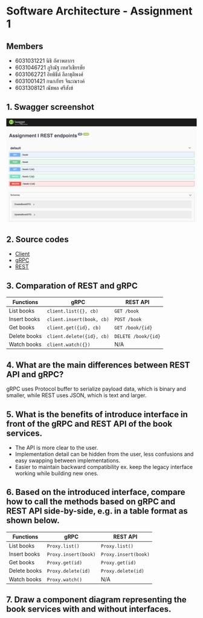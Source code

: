 # Software Architecture - Assignment 1

## Members

- 6031031221 นิธิ อัศวพลากร
- 6031046721 ภูริณัฐ เทศวิเชียรชัย
- 6031062721 อิทธิธีต์ ลีลาชุติพงศ์
- 6031001421 กนกภัทร จินะณรงค์
- 6031308121 ณัชพล ศรีสังข์ 

## 1. Swagger screenshot

![Swagger](./images/swagger.png)

## 2. Source codes

- [Client](https://github.com/2110521-2563-1-Software-Architecture/TODO-assignment-1/tree/master/rest-client)
- [gRPC](https://github.com/2110521-2563-1-Software-Architecture/TODO-assignment-1/tree/master/GRPC)
- [REST](https://github.com/2110521-2563-1-Software-Architecture/TODO-assignment-1/tree/master/rest-api)

## 3. Comparation of REST and gRPC

| Functions     | gRPC                      | REST API            |
| ------------- | ------------------------- | ------------------- |
| List books    | `client.list({}, cb)`     | `GET /book`         |
| Insert books  | `client.insert(book, cb)` | `POST /book`        |
| Get books     | `client.get({id}, cb)`    | `GET /book/{id}`    |
| Delete books  | `client.delete({id}, cb)` | `DELETE /book/{id}` |
| Watch books   | `client.watch({})`        | N/A                 |

## 4. What are the main differences between REST API and gRPC?

gRPC uses Protocol buffer to serialize payload data, which is binary and smaller, while REST uses JSON, which is text and larger.

## 5. What is the benefits of introduce interface in front of the gRPC and REST API of the book services.

- The API is more clear to the user.
- Implementation detail can be hidden from the user, less confusions and easy swapping between implementations.
- Easier to maintain backward compatibility ex. keep the legacy interface working while building new ones.

## 6. Based on the introduced interface, compare how to call the methods based on gRPC and REST API side-by-side, e.g. in a table format as shown below.

| Functions     | gRPC                 | REST API             |
| ------------- | -------------------- | -------------------- |
| List books    | `Proxy.list()`       | `Proxy.list()`       |
| Insert books  | `Proxy.insert(book)` | `Proxy.insert(book)` |
| Get books     | `Proxy.get(id)`      | `Proxy.get(id)`      |
| Delete books  | `Proxy.delete(id)`   | `Proxy.delete(id)`   |
| Watch books   | `Proxy.watch()`      | N/A                  |

## 7. Draw a component diagram representing the book services with and without interfaces.
